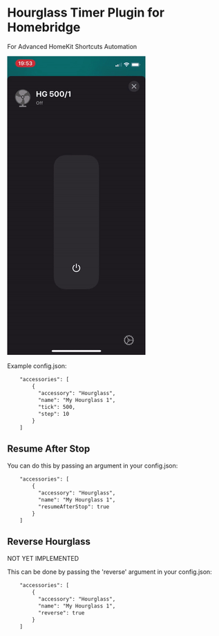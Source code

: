 
# Hourglass Timer Plugin for Homebridge

For Advanced HomeKit Shortcuts Automation

<img src="https://github.com/NikolayBorisov/homebridge-hourglass/blob/master/demo.gif?2">

Example config.json:

```
    "accessories": [
        {
          "accessory": "Hourglass",
          "name": "My Hourglass 1",
          "tick": 500,
          "step": 10
        }   
    ]

```


## Resume After Stop

You can do this by passing an argument in your config.json:

```
    "accessories": [
        {
          "accessory": "Hourglass",
          "name": "My Hourglass 1",
          "resumeAfterStop": true
        }
    ]

```

## Reverse Hourglass

NOT YET IMPLEMENTED

This can be done by passing the 'reverse' argument in your config.json:

```
    "accessories": [
        {
          "accessory": "Hourglass",
          "name": "My Hourglass 1",
          "reverse": true
        }   
    ]

```

